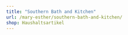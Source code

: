 ```yaml
---
title: "Southern Bath and Kitchen"
url: /mary-esther/southern-bath-and-kitchen/
shop: Haushaltsartikel
---
```

